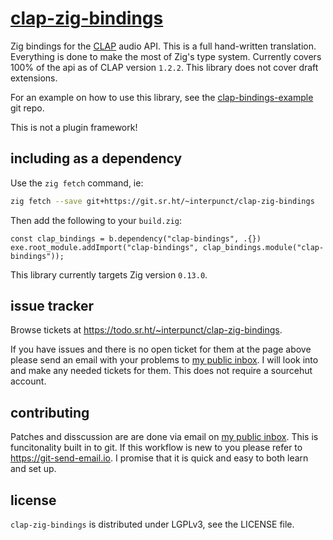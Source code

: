 # [clap-zig-bindings]

Zig bindings for the [CLAP] audio API. This is a full hand-written translation.
Everything is done to make the most of Zig's type system. Currently covers
100% of the api as of CLAP version `1.2.2`. This library does not cover draft
extensions.

For an example on how to use this library, see the [clap-bindings-example] git
repo.

This is not a plugin framework!

## including as a dependency

Use the `zig fetch` command, ie:

```sh
zig fetch --save git+https://git.sr.ht/~interpunct/clap-zig-bindings
```

Then add the following to your `build.zig`:

```zig
const clap_bindings = b.dependency("clap-bindings", .{})
exe.root_module.addImport("clap-bindings", clap_bindings.module("clap-bindings"));
```

This library currently targets Zig version `0.13.0`.

## issue tracker

Browse tickets at <https://todo.sr.ht/~interpunct/clap-zig-bindings>.

If you have issues and there is no open ticket for them at the page above please
send an email with your problems to [my public inbox]. I will look into and make
any needed tickets for them. This does not require a sourcehut account.

## contributing

Patches and disscussion are are done via email on [my public inbox]. This is
funcitonality built in to git. If this workflow is new to you please refer to
<https://git-send-email.io>. I promise that it is quick and easy to both learn
and set up.

## license

`clap-zig-bindings` is distributed under LGPLv3, see the LICENSE file.

[clap-zig-bindings]: https://sr.ht/~interpunct/clap-zig-bindings/
[clap-bindings-example]: https://git.sr.ht/~interpunct/clap-bindings-example
[CLAP]: https://cleveraudio.org
[my public inbox]: https://lists.sr.ht/~interpunct/public-inbox

